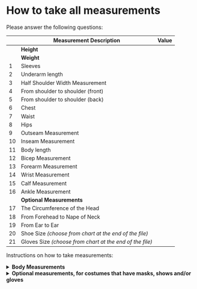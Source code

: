 # How to take all measurements

Please answer the following questions:

|    |  Measurement Description                                       | Value         |
|----|---------------------------------------------------------------|---------------|
|    | **Height**                                                    |               |
|    | **Weight**                                                    |               |
| 1  | Sleeves                                                       |               |
| 2  | Underarm length                                               |               |
| 3  | Half Shoulder Width Measurement                               |               |
| 4  | From shoulder to shoulder (front)                             |               |
| 5  | From shoulder to shoulder (back)                              |               |
| 6  | Chest                                                         |               |
| 7  | Waist                                                         |               |
| 8  | Hips                                                          |               |
| 9  | Outseam Measurement                                           |               |
| 10 | Inseam Measurement                                            |               |
| 11 | Body length                                                   |               |
| 12 | Bicep Measurement                                             |               |
| 13 | Forearm Measurement                                           |               |
| 14 | Wrist Measurement                                             |               |
| 15 | Calf Measurement                                              |               |
| 16 | Ankle Measurement                                             |               |
|    | **Optional Measurements**                                     |               |
| 17 | The Circumference of the Head                                 |               |
| 18 | From Forehead to Nape of Neck                                 |               |
| 19 | From Ear to Ear                                               |               |
| 20 | Shoe Size *(choose from chart at the end of the file)*        |               |
| 21 | Gloves Size *(choose from chart at the end of the file)*      |               |


Instructions on how to take measurements:

<details>
<summary><strong>Body Measurements</strong></summary>

![Vot takiya pirogi](images/How-to-take-measuremnts-all_page-0002.jpg)

![Vot takiya pirogi](images/How-to-take-measuremnts-all_page-0003.jpg)

![Vot takiya pirogi](images/How-to-take-measuremnts-all_page-0004.jpg)

![Vot takiya pirogi](images/How-to-take-measuremnts-all_page-0005.jpg)

</details>

<details>
<summary><strong>Optional measurements, for costumes that have masks, shows and/or gloves</strong></summary>

![Vot takiya pirogi](images/How-to-take-measuremnts-all_page-0006.jpg)

![Vot takiya pirogi](images/How-to-take-measuremnts-all_page-0007.jpg)

![Vot takiya pirogi](images/How-to-take-measuremnts-all_page-0009.jpg)

![Vot takiya pirogi](images/How-to-take-measuremnts-all_page-0008.jpg)


</details>
